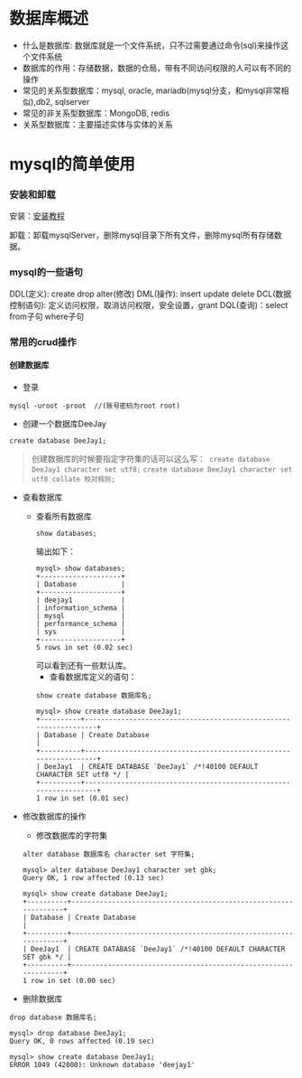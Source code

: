 # 数据库概述

- 什么是数据库: 数据库就是一个文件系统，只不过需要通过命令(sql)来操作这个文件系统
- 数据库的作用：存储数据，数据的仓局，带有不同访问权限的人可以有不同的操作
- 常见的关系型数据库：mysql, oracle, mariadb(mysql分支，和mysql非常相似),db2, sqlserver
- 常见的非关系型数据库：MongoDB, redis
- 关系型数据库：主要描述实体与实体的关系
	
# mysql的简单使用

### 安装和卸载

安装：[安装教程](https://blog.csdn.net/huzhongxi/article/details/81988988#%E4%B8%8B%E8%BD%BDzip%E5%AE%89%E8%A3%85%E5%8C%85)

卸载：卸载mysqlServer，删除mysql目录下所有文件，删除mysql所有存储数据。


### mysql的一些语句

DDL(定义): create drop alter(修改)
DML(操作): insert update delete
DCL(数据控制语句):  定义访问权限，取消访问权限，安全设置，grant
DQL(查询)：select from子句 where子句

### 常用的crud操作
#### 创建数据库
- 登录
```
mysql -uroot -proot  //(账号密码为root root)
```
- 创建一个数据库DeeJay
```
create database DeeJay1;
```
> 创建数据库的时候要指定字符集的话可以这么写：` create database DeeJay1 character set utf8;`
`create database DeeJay1 character set utf8 collate 校对规则;`
- 查看数据库
  - 查看所有数据库
    ```
    show databases;
    ```
    输出如下：
    ```
    mysql> show databases;
    +--------------------+
    | Database           |
    +--------------------+
    | deejay1            |
    | information_schema |
    | mysql              |
    | performance_schema |
    | sys                |
    +--------------------+
    5 rows in set (0.02 sec)
    ```
    可以看到还有一些默认库。
    - 查看数据库定义的语句：
    ```
    show create database 数据库名;
    ```
    ```
    mysql> show create database DeeJay1;
    +----------+------------------------------------------------------------------+
    | Database | Create Database                                                  |
    +----------+------------------------------------------------------------------+
    | DeeJay1  | CREATE DATABASE `DeeJay1` /*!40100 DEFAULT CHARACTER SET utf8 */ |
    +----------+------------------------------------------------------------------+
    1 row in set (0.01 sec)
    ```

- 修改数据库的操作
    - 修改数据库的字符集
    ```
    alter database 数据库名 character set 字符集;
    ```
    ```
    mysql> alter database DeeJay1 character set gbk;
    Query OK, 1 row affected (0.13 sec)

    mysql> show create database DeeJay1;
    +----------+-----------------------------------------------------------------+
    | Database | Create Database                                                 |
    +----------+-----------------------------------------------------------------+
    | DeeJay1  | CREATE DATABASE `DeeJay1` /*!40100 DEFAULT CHARACTER SET gbk */ |
    +----------+-----------------------------------------------------------------+
    1 row in set (0.00 sec)
    ```
- 删除数据库
```
drop database 数据库名;
```
```
mysql> drop database DeeJay1;
Query OK, 0 rows affected (0.19 sec)

mysql> show create database DeeJay1;
ERROR 1049 (42000): Unknown database 'deejay1'
```
